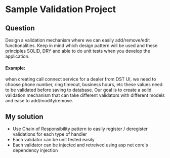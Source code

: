 # Sample Validation Project

## Question
Design a validation mechanism where we can easily add/remove/edit functionalities. Keep in mind which design pattern will be used and these principles SOLID, DRY and able to do unit tests when you develop the application.

#### Example:
when creating call connect service for a dealer from DST UI, we need to choose phone number, ring timeout, business hours, etc these values need to be validated before saving to database. Our goal is to create a solid validation mechanism that can take different validators with different models and ease to add/modify/remove.

## My solution
* Use Chain of Responsibility pattern to easily register / deregister validations for each type of handler
* Each validator can be unit tested easily
* Each validator can be injected and retreived using asp net core's dependency injection